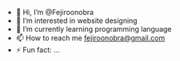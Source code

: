 - 👋 Hi, I’m @Fejiroonobra
- 👀 I’m interested in website designing
- 🌱 I’m currently learning programming language
- 📫 How to reach me fejiroonobra@gmail.com 
- ⚡ Fun fact: ...

<!---
Fejiroonobra/Fejiroonobra is a ✨ special ✨ repository because its `README.md` (this file) appears on your GitHub profile.
You can click the Preview link to take a look at your changes.
--->
